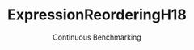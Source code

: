 ---
layout: docu
title: ExpressionReorderingH18
subtitle: Continuous Benchmarking
selected: Expression_Reordering
expanded: Benchmarking
benchmark: /individual_results/ExpressionReorderingH18.html
---
